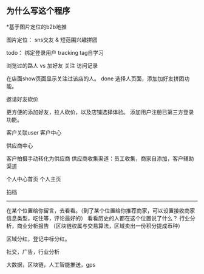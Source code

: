 ## 为什么写这个程序
  *基于图片定位的b2b地推


图片定位：
sns交友 & 短范围兴趣拼团

todo：
绑定登录用户
tracking
tag自学习

浏览过的路人 vs 加好友
关注
访问记录

在店面show页面显示关注过该店的人。 done
选择人页面，添加加好友拼团功能。

邀请好友砍价

更方便的添加好友，拉人砍价，以及店铺选择体验。
添加用户注册已第三方登录功能。

客户关联user
客户中心

供应商中心

客户拍摄手动转化为供应商
供应商收集渠道：员工收集，商家自添加，客户辅助渠道

个人中心首页
个人主页

拍档

---------------------------

在某个位置给你留言，去看看。（到了某个位置给你推荐商家，可以设置接收商家信息类型，吃住等，评论最好的）
看看历史的人都在这个位置说了什么？
行业分析，商业分析报告
（区块链权属与交易算法，区域卖出一份积分提成币种）

区域分红，登记中标分红。

社交，广告，行业分析


大数据，区块链，人工智能推送，gps











